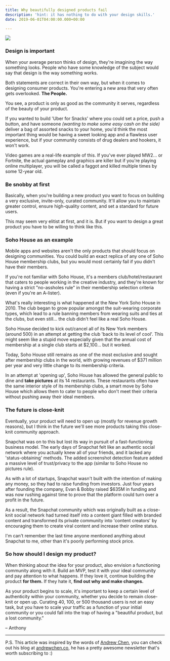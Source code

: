 ```yaml
---
title: Why beautifully designed products fail
description: 'hint: it has nothing to do with your design skills.'
date: 2019-06-01T04:00:00.000+00:00

---
```

![](https://media0.giphy.com/media/f1NTdkdbG4XzW/giphy.gif?cid=790b76115cf2458d44494f566bab5717&rid=giphy.gif)

### Design is important

When your average person thinks of design, they're imagining the way something looks. People who have some knowledge of the subject would say that design is the way something works.

Both statements are correct in their own way, but when it comes to designing consumer products. You're entering a new area that very often gets overlooked. **The People.**

You see, a product is only as good as the community it serves, regardless of the beauty of your product.

If you wanted to build 'Uber for Snacks' where you could set a price, push a button, and have someone _(wanting to make some easy cash on the side)_ deliver a bag of assorted snacks to your home, you'd think the most important thing would be having a sweet looking app and a flawless user experience, but if your community consists of drug dealers and hookers, it won't work.

Video games are a real-life example of this. If you've ever played MW2... or Fortnite, the actual gameplay and graphics are killer but if you're playing online multiplayer, you will be called a faggot and killed multiple times by some 12-year old.

### Be snobby at first

Basically, when you're building a new product you want to focus on building a very exclusive, invite-only, curated community. It'll allow you to maintain greater control, ensure high-quality content, and set a standard for future users.

This may seem very elitist at first, and it is. But if you want to design a great product you have to be willing to think like this.

### Soho House as an example

Mobile apps and websites aren't the only products that should focus on designing communities. You could build an exact replica of any one of Soho House membership clubs, but you would most certainly fail if you didn't have their members.

If you're not familiar with Soho House, it's a members club/hotel/restaurant that caters to people working in the creative industry, and they're known for having a strict "no-assholes rule" in their membership selection criteria (even if you're an A-lister).

What's really interesting is what happened at the New York Soho House in 2010. The club began to grow popular amongst the suit-wearing corporate types, which lead to a rule banning members from wearing suits and ties at the clubs, but even still... the club didn't feel like a real Soho House.

Soho House decided to kick out/cancel all of its New York members (around 500) in an attempt at getting the club 'back to its level of cool'. This might seem like a stupid move especially given that the annual cost of membership at a single club starts at $2,100... but it worked.

Today, Soho House still remains as one of the most exclusive and sought after membership clubs in the world, with growing revenues of $371 million per year and very little change to its membership criteria.

In an attempt at 'opening up', Soho House has allowed the general public to dine and **take pictures** at its 14 restaurants. These restaurants often have the same interior style of its membership clubs, a smart move by Soho House which allows them to cater to people who don't meet their criteria without pushing away their ideal members.

### The future is close-knit

Eventually, your product will need to open up (mostly for revenue growth reasons), but I think in the future we'll see more products taking this close-knit community approach.

Snapchat was on to this but lost its way in pursuit of a fast-functioning business model. The early days of Snapchat felt like an authentic social network where you actually knew all of your friends, and it lacked any 'status-obtaining' methods. The added screenshot detection feature added a massive level of trust/privacy to the app (similar to Soho House no pictures rule).

As with a lot of startups, Snapchat wasn't built with the intention of making any money, so they had to raise funding from investors. Just four years after founding the company, Evan & Bobby raised $635M in funding and was now rushing against time to prove that the platform could turn over a profit in the future.

As a result, the Snapchat community which was originally built as a close-knit social network had turned itself into a content giant filled with branded content and transformed its private community into 'content creators' by encouraging them to create viral content and increase their online status.

I'm can't remember the last time anyone mentioned anything about Snapchat to me, other than it's poorly performing stock price.

### So how should I design my product?

When thinking about the idea for your product, also envision a functioning community along with it. Build an MVP, test it with your ideal community and pay attention to what happens. If they love it, continue building the product **for them.** If they hate it, **find out why and make changes.**

As your product begins to scale, it's important to keep a certain level of authenticity within your community, whether you decide to remain close-knit or open up. Curating 40, 100, or 500 thousand users is not an easy task, but you have to scale your traffic as a function of your initial community or you could fall into the trap of having a "beautiful product, but a lost community."

– Anthony

***

P.S. This article was inspired by the words of [Andrew Chen](http://twitter.com/andrewchen/ "Andrew Chen"), you can check out his blog at [andrewchen.co](httpshttps://andrewchen.co/ "andrewchen.co"), he has a pretty awesome newsletter that's worth subscribing to :)
